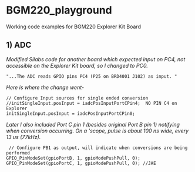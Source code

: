 # BGM220_playground
Working code examples for BGM220 Explorer Kit Board

## 1) ADC

  *Modified Silabs code for another board which expected input on PC4,
  not accessible on the Explorer Kit board, so I changed to PC0.*
  
    "...The ADC reads GPIO pins PC4 (P25 on BRD4001 J102) as input. "
 
 *Here is where the change went-*
 
    // Configure Input sources for single ended conversion
    //initSingleInput.posInput = iadcPosInputPortCPin4;  NO PIN C4 on Explorer
    initSingleInput.posInput = iadcPosInputPortCPin0;
  
  *Later I also included Port C pin 1 (besides original Port B pin 1)
  notifying when conversion occurring.  On a 'scope, pulse is about 100 ns wide, 
  every 13 us (77kHz).*
  
     // Configure PB1 as output, will indicate when conversions are being performed
    GPIO_PinModeSet(gpioPortB, 1, gpioModePushPull, 0);
    GPIO_PinModeSet(gpioPortC, 1, gpioModePushPull, 0); //JAE
